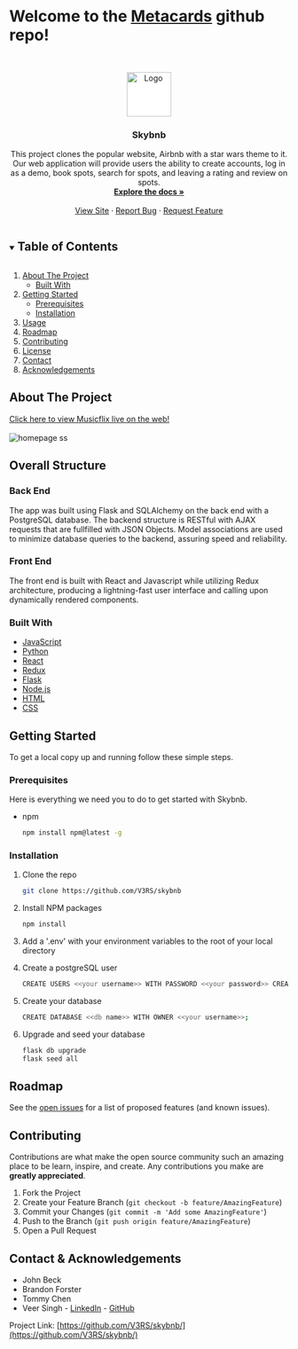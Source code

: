 # **Welcome to the [Metacards](https://github.com/BTCBlade/Metacards) github repo!**

<br />
<p align="center">
  <a href="https://github.com/V3RS/skybnb">
    <img src="https://skybnb.s3.amazonaws.com/logo.png" alt="Logo" width="80" height="80" style="background-color:white">
  </a>

  <h3 align="center">Skybnb</h3>

  <p align="center">
    This project clones the popular website, Airbnb with a star wars theme to it. Our web application will provide users the ability to create accounts, log in as a demo, book spots, search for spots, and leaving a rating and review on spots.
    <br />
    <a href="https://github.com/V3RS/skybnb/wiki"><strong>Explore the docs »</strong></a>
    <br />
    <br />
    <a href="https://skybnb-app.herokuapp.com/">View Site</a>
    ·
    <a href="https://github.com/V3RS/skybnb/issues">Report Bug</a>
    ·
    <a href="https://github.com/V3RS/skybnb/issues">Request Feature</a>
  </p>
</p>

<!-- TABLE OF CONTENTS -->
<details open="open">
  <summary><h2 style="display: inline-block">Table of Contents</h2></summary>
  <ol>
    <li>
      <a href="#about-the-project">About The Project</a>
      <ul>
        <li><a href="#built-with">Built With</a></li>
      </ul>
    </li>
    <li>
      <a href="#getting-started">Getting Started</a>
      <ul>
        <li><a href="#prerequisites">Prerequisites</a></li>
        <li><a href="#installation">Installation</a></li>
      </ul>
    </li>
    <li><a href="#usage">Usage</a></li>
    <li><a href="#roadmap">Roadmap</a></li>
    <li><a href="#contributing">Contributing</a></li>
    <li><a href="#license">License</a></li>
    <li><a href="#contact">Contact</a></li>
    <li><a href="#acknowledgements">Acknowledgements</a></li>
  </ol>
</details>

<!-- ABOUT THE PROJECT -->

## About The Project

[Click here to view Musicflix live on the web!](https://skybnb-app.herokuapp.com/)
<br>
</br>
<img src="https://live.staticflickr.com/65535/51119844308_178cd91ae2_h.jpg" alt="homepage ss" />

## Overall Structure

### Back End

The app was built using Flask and SQLAlchemy on the back end with a PostgreSQL database. The backend structure is RESTful with AJAX requests that are fullfilled with JSON Objects. Model associations are used to minimize database queries to the backend, assuring speed and reliability.

### Front End

The front end is built with React and Javascript while utilizing Redux architecture, producing a lightning-fast user interface and calling upon dynamically rendered components.

### Built With

- [JavaScript](https://www.javascript.com/)
- [Python](https://www.python.org/)
- [React](https://reactjs.org/)
- [Redux](https://redux.js.org/)
- [Flask](https://flask-doc.readthedocs.io/en/latest/)
- [Node.js](https://nodejs.org/en/)
- [HTML](https://html.com/)
- [CSS](http://www.css3.info/)

<!-- GETTING STARTED -->

## Getting Started

To get a local copy up and running follow these simple steps.

### Prerequisites

Here is everything we need you to do to get started with Skybnb.

- npm
  ```sh
  npm install npm@latest -g
  ```

### Installation

1. Clone the repo
   ```sh
   git clone https://github.com/V3RS/skybnb
   ```
2. Install NPM packages
   ```sh
   npm install
   ```
3. Add a '.env' with your environment variables to the root of your local directory

4. Create a postgreSQL user
   ```sh
   CREATE USERS <<your username>> WITH PASSWORD <<your password>> CREATEDB;
   ```
5. Create your database
   ```sh
   CREATE DATABASE <<db name>> WITH OWNER <<your username>>;
   ```
6. Upgrade and seed your database
   ```sh
   flask db upgrade
   flask seed all
   ```

<!-- USAGE EXAMPLES -->

<!-- ## Usage

### An easy-to-use login with a pre-configured Demo User.

![demo-login gif](imgs/demo-login.gif)

### Search for Music Videos by title, artist, or genre.

![search gif](imgs/search.gif)

### Leave a rating and a comment on a Music Video.

![rating gif](imgs/reviews.gif) -->

<!-- ### Add a Music Video to your list
![My List](site-images/my-list.gif) -->
<!-- ## Obstacles -->

<!-- ROADMAP -->

## Roadmap

See the [open issues](https://github.com/V3RS/skybnb/issues) for a list of proposed features (and known issues).

<!-- CONTRIBUTING -->

## Contributing

Contributions are what make the open source community such an amazing place to be learn, inspire, and create. Any contributions you make are **greatly appreciated**.

1. Fork the Project
2. Create your Feature Branch (`git checkout -b feature/AmazingFeature`)
3. Commit your Changes (`git commit -m 'Add some AmazingFeature'`)
4. Push to the Branch (`git push origin feature/AmazingFeature`)
5. Open a Pull Request

<!-- CONTACT -->

## Contact & Acknowledgements

- John Beck
- Brandon Forster
- Tommy Chen
- Veer Singh - [LinkedIn](https://www.linkedin.com/in/veerkaran-singh-45b4a9190/) - [GitHub](https://github.com/V3RS)

Project Link: [https://github.com/V3RS/skybnb/](https://github.com/V3RS/skybnb/)
